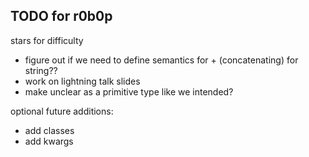 ## TODO for r0b0p

stars for difficulty

- figure out if we need to define semantics for + (concatenating) for string??
- work on lightning talk slides
- make unclear as a primitive type like we intended?

optional future additions:

- add classes
- add kwargs
